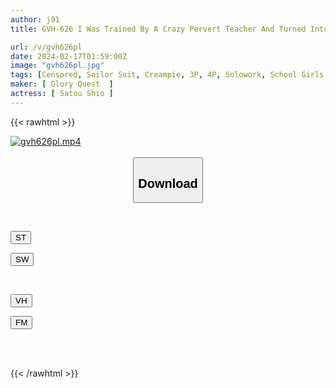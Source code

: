 ```yaml
---
author: j91
title: GVH-626 I Was Trained By A Crazy Pervert Teacher And Turned Into A Masochistic Meat Pot Woman... Shio Sato

url: /v/gvh626pl
date: 2024-02-17T01:59:00Z
image: "gvh626pl.jpg"
tags: [Censored, Sailor Suit, Creampie, 3P, 4P, Solowork, School Girls	]
maker: [ Glory Quest  ]
actress: [ Satou Shio ]
---
```



{{< rawhtml >}}

<div class="video" data-videoid="mPPyW3rO3LtbJyM">
    <a href="javascript:;">
        <img src="/v/gvh626pl/gvh626pl.jpg" width="WIDTH" height="HEIGHT" alt="gvh626pl.mp4" loading="lazy">
    </a>
</div>

<script type="text/javascript" src="https://j91.asia/asset/on-demand-st.js"></script>

<br>
  <link rel="stylesheet" href="https://j91.asia/asset/bs5.css">
  
  <center>
  <button class="btn btn-primary" type="button" data-bs-toggle="collapse" data-bs-target=".multi-collapse" aria-expanded="false" aria-controls="multiCollapseExample1 multiCollapseExample2"><h2>Download</h2></button></center>
</p>
<div class="row">
  <div class="col">
    <div class="collapse multi-collapse" id="multiCollapseExample1">
      <div class="card card-body">
	      	      <br>
<div class="buttons">  
<p><a href="https://streamtape.to/v/mPPyW3rO3LtbJyM" target="_blank"><button class="btn-hover color-3"><i class="fa fa-download"></i> ST</button></a></p>
<p><a href="https://cdnwish.com/p01ximd8w0go" target="_blank"><button class="btn-hover color-2"><i class="fa fa-download"></i> SW</button></a></p></div>
    </div>
  </div>
</div>
  <div class="col">
    <div class="collapse multi-collapse" id="multiCollapseExample2">
      <div class="card card-body">
	      <br>
<div class="buttons">
<p><a href="javascript:;"><button class="btn-hover color-9"><i class="fa fa-download"></i> VH</button></a></p>
<p><a href="javascript:;"><button class="btn-hover color-8"><i class="fa fa-download"></i> FM</button></a></p></div>
<br><br>
      </div>
    </div>
  </div>
</div>

{{< /rawhtml >}}